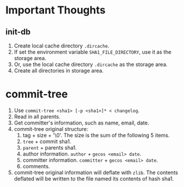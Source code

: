 # Important Thoughts

## init-db

1. Create local cache directory `.dircache`.
2. If set the environment variable `SHA1_FILE_DIRECTORY`, use
it as the storage area.
3. Or, use the local cache directory `.dircache` as the storage area.
4. Create all directories in storage area.

# commit-tree

1. Use `commit-tree <sha1> [-p <sha1>]* < changelog`.
2. Read in all parents.
3. Get committer's information, such as name, email, date.
4. commit-tree original structure:
   1. tag + size + '\0'. The size is the sum of the following 5 items.
   2. `tree` + commit sha1.
   3. `parent` + parents sha1.
   4. author information. `author` + `gecos <email> date`.
   5. committer information. `committer` + `gecos <email> date`.
   6. comments.
5. commit-tree original information will deflate with `zlib`.
The contents deflated will be written to the file named its contents
of hash sha1.

